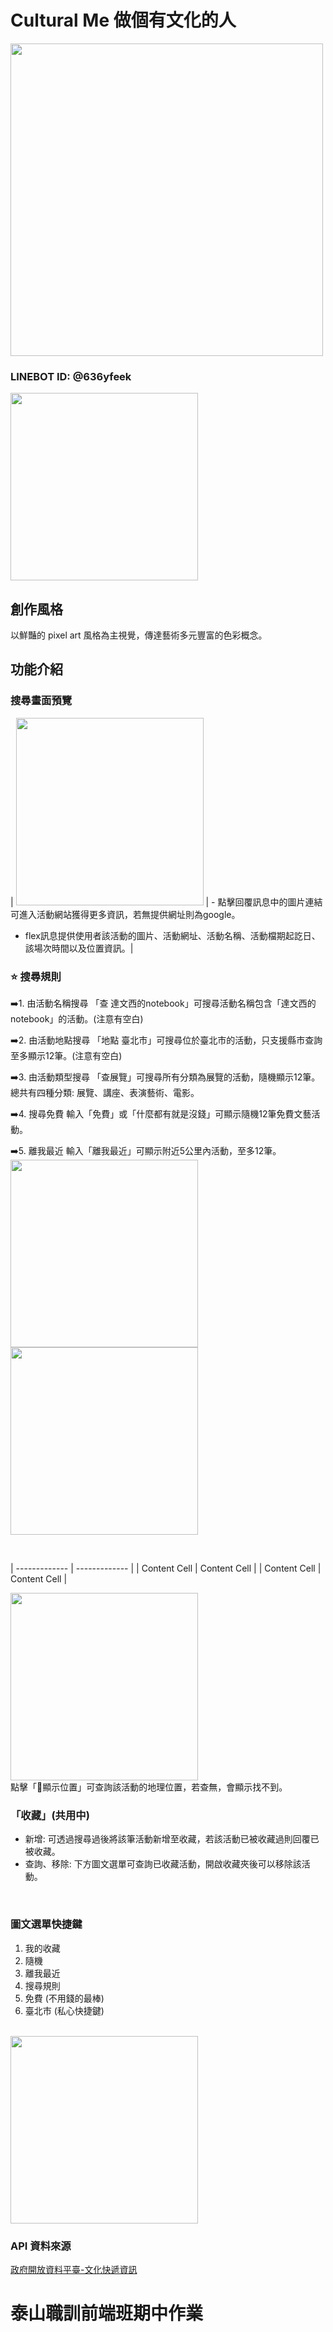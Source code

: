 # Cultural Me 做個有文化的人
<img src="https://github.com/iiQvQii/Linebot-Cultural-Me/blob/master/img/logo.png" width="500"></img>

### LINEBOT ID: @636yfeek
<img src="https://github.com/iiQvQii/Linebot-Cultural-Me/blob/master/img/qrcode.png" width="300"></img>

## 創作風格
以鮮豔的 pixel art 風格為主視覺，傳達藝術多元豐富的色彩概念。
## 功能介紹
### 搜尋畫面預覽
| <img src="https://github.com/iiQvQii/Linebot-Cultural-Me/blob/master/img/preview-search.jpg" width="300"></img>  | - 點擊回覆訊息中的圖片連結可進入活動網站獲得更多資訊，若無提供網址則為google。
- flex訊息提供使用者該活動的圖片、活動網址、活動名稱、活動檔期起訖日、該場次時間以及位置資訊。|

### ⭐️ 搜尋規則
➡️1. 由活動名稱搜尋
「查 達文西的notebook」可搜尋活動名稱包含「達文西的notebook」的活動。(注意有空白)

➡️2. 由活動地點搜尋
「地點 臺北市」可搜尋位於臺北市的活動，只支援縣市查詢至多顯示12筆。(注意有空白)

➡️3. 由活動類型搜尋
「查展覽」可搜尋所有分類為展覽的活動，隨機顯示12筆。
總共有四種分類: 展覽、講座、表演藝術、電影。

➡️4. 搜尋免費
輸入「免費」或「什麼都有就是沒錢」可顯示隨機12筆免費文藝活動。

➡️5. 離我最近
輸入「離我最近」可顯示附近5公里內活動，至多12筆。
<br>
<img src="https://github.com/iiQvQii/Linebot-Cultural-Me/blob/master/img/preview-nearby.jpg" width="300"></img>
<br>
<img src="https://github.com/iiQvQii/Linebot-Cultural-Me/blob/master/img/preview-nearby-1.jpg" width="300"></img>

<br>

| ------------- | ------------- |
| Content Cell  | Content Cell  |
| Content Cell  | Content Cell  |


<img src="https://github.com/iiQvQii/Linebot-Cultural-Me/blob/master/img/preview-show-location.jpg" width="300"></img>
<br>
點擊「📍顯示位置」可查詢該活動的地理位置，若查無，會顯示找不到。

### 「收藏」(共用中)
- 新增:
可透過搜尋過後將該筆活動新增至收藏，若該活動已被收藏過則回覆已被收藏。
- 查詢、移除:
下方圖文選單可查詢已收藏活動，開啟收藏夾後可以移除該活動。
<br>

### 圖文選單快捷鍵
1. 我的收藏
2. 隨機
3. 離我最近
4. 搜尋規則
5. 免費 (不用錢的最棒)
6. 臺北市 (私心快捷鍵)
<br>
<img src="https://github.com/iiQvQii/Linebot-Cultural-Me/blob/master/img/menu.png" width="300"></img>

### API 資料來源
[政府開放資料平臺-文化快遞資訊](https://data.gov.tw/dataset/151940)

# 泰山職訓前端班期中作業